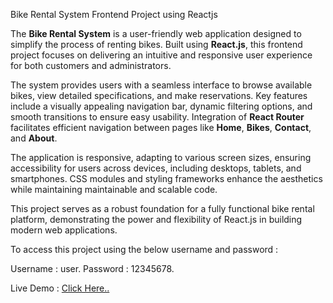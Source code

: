 Bike Rental System Frontend Project using Reactjs
 
The **Bike Rental System** is a user-friendly web application designed to simplify the process of renting bikes. Built using **React.js**, this frontend project focuses on delivering an intuitive and responsive user experience for both customers and administrators.  

The system provides users with a seamless interface to browse available bikes, view detailed specifications, and make reservations. Key features include a visually appealing navigation bar, dynamic filtering options, and smooth transitions to ensure easy usability. Integration of **React Router** facilitates efficient navigation between pages like **Home**, **Bikes**, **Contact**, and **About**.  

The application is responsive, adapting to various screen sizes, ensuring accessibility for users across devices, including desktops, tablets, and smartphones. CSS modules and styling frameworks enhance the aesthetics while maintaining maintainable and scalable code.  

This project serves as a robust foundation for a fully functional bike rental platform, demonstrating the power and flexibility of React.js in building modern web applications.

To access this project using the below username and password :

Username : user.
Password : 12345678.

Live Demo : [Click Here..](https://bike-rental-system-reactjs-yz9o.onrender.com)


